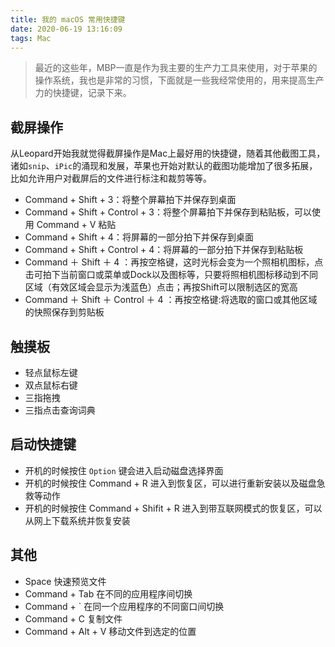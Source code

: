 ```yaml
---
title: 我的 macOS 常用快捷键
date: 2020-06-19 13:16:09
tags: Mac
---
```


> 最近的这些年，MBP一直是作为我主要的生产力工具来使用，对于苹果的操作系统，我也是非常的习惯，下面就是一些我经常使用的，用来提高生产力的快捷键，记录下来。

<!-- more -->

## 截屏操作

从Leopard开始我就觉得截屏操作是Mac上最好用的快捷键，随着其他截图工具，诸如`snip`、`iPic`的涌现和发展，苹果也开始对默认的截图功能增加了很多拓展，比如允许用户对截屏后的文件进行标注和裁剪等等。

* Command + Shift + 3：将整个屏幕拍下并保存到桌面
* Command + Shift + Control + 3：将整个屏幕拍下并保存到粘贴板，可以使用 Command + V 粘贴
* Command + Shift + 4：将屏幕的一部分拍下并保存到桌面
* Command + Shift + Control + 4：将屏幕的一部分拍下并保存到粘贴板
* Command ＋ Shift ＋ 4 ：再按空格键，这时光标会变为一个照相机图标，点击可拍下当前窗口或菜单或Dock以及图标等，只要将照相机图标移动到不同区域（有效区域会显示为浅蓝色）点击；再按Shift可以限制选区的宽高
* Command ＋ Shift ＋ Control ＋ 4 ：再按空格键:将选取的窗口或其他区域的快照保存到剪贴板

## 触摸板

* 轻点鼠标左键
* 双点鼠标右键
* 三指拖拽
* 三指点击查询词典

## 启动快捷键

* 开机的时候按住 `Option` 键会进入启动磁盘选择界面
* 开机的时候按住 Command + R 进入到恢复区，可以进行重新安装以及磁盘急救等动作
* 开机的时候按住 Command + Shifit + R 进入到带互联网模式的恢复区，可以从网上下载系统并恢复安装

## 其他

* Space 快速预览文件
* Command + Tab 在不同的应用程序间切换
* Command + ` 在同一个应用程序的不同窗口间切换
* Command + C 复制文件
* Command + Alt + V 移动文件到选定的位置